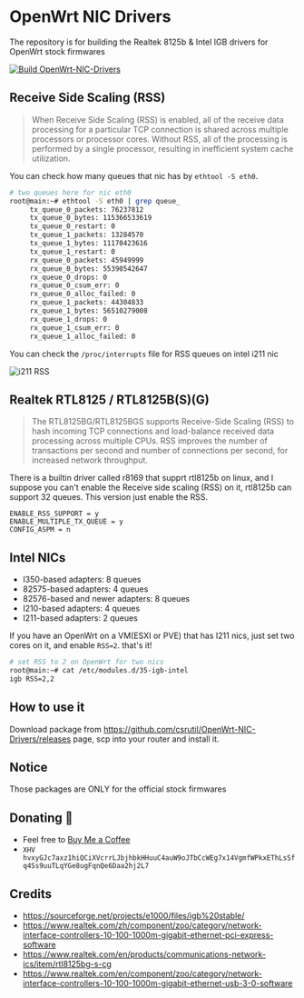 # OpenWrt NIC Drivers

The repository is for building the Realtek 8125b & Intel IGB drivers for OpenWrt stock firmwares

[![Build OpenWrt-NIC-Drivers](https://github.com/csrutil/OpenWrt-NIC-Drivers/actions/workflows/build.yaml/badge.svg)](https://github.com/csrutil/OpenWrt-NIC-Drivers/actions/workflows/build.yaml)

## Receive Side Scaling (RSS)

> When Receive Side Scaling (RSS) is enabled, all of the receive data processing for a particular TCP connection is shared across multiple processors or processor cores. Without RSS, all of the processing is performed by a single processor, resulting in inefficient system cache utilization.

You can check how many queues that nic has by `ethtool -S eth0`.

```bash
# two queues here for nic eth0
root@main:~# ethtool -S eth0 | grep queue_
     tx_queue_0_packets: 76237812
     tx_queue_0_bytes: 115366533619
     tx_queue_0_restart: 0
     tx_queue_1_packets: 13284570
     tx_queue_1_bytes: 11170423616
     tx_queue_1_restart: 0
     rx_queue_0_packets: 45949999
     rx_queue_0_bytes: 55390542647
     rx_queue_0_drops: 0
     rx_queue_0_csum_err: 0
     rx_queue_0_alloc_failed: 0
     rx_queue_1_packets: 44304833
     rx_queue_1_bytes: 56510279008
     rx_queue_1_drops: 0
     rx_queue_1_csum_err: 0
     rx_queue_1_alloc_failed: 0
```

You can check the `/proc/interrupts` file for RSS queues on intel i211 nic

![i211 RSS](https://i.imgur.com/D5ivSP7.png)


## Realtek RTL8125 / RTL8125B(S)(G)

> The RTL8125BG/RTL8125BGS supports Receive-Side Scaling (RSS) to hash incoming TCP connections and load-balance received data processing across multiple CPUs. RSS improves the number of transactions per second and number of connections per second, for increased network throughput.

There is a builtin driver called r8169 that supprt rtl8125b on linux, and I suppose you can't enable the Receive side scaling (RSS) on it, rtl8125b can support 32 queues. This version just enable the RSS.

```
ENABLE_RSS_SUPPORT = y
ENABLE_MULTIPLE_TX_QUEUE = y
CONFIG_ASPM = n
```

## Intel NICs

- I350-based adapters: 8 queues
- 82575-based adapters: 4 queues
- 82576-based and newer adapters: 8 queues
- I210-based adapters: 4 queues
- I211-based adapters: 2 queues

If you have an OpenWrt on a VM(ESXI or PVE) that has I211 nics, just set two cores on it, and enable `RSS=2`. that's it!

```bash
# set RSS to 2 on OpenWrt for two nics
root@main:~# cat /etc/modules.d/35-igb-intel
igb RSS=2,2
```

## How to use it

Download package from https://github.com/csrutil/OpenWrt-NIC-Drivers/releases page, scp into your router and install it.

## Notice

Those packages are ONLY for the official stock firmwares

## Donating 💸

- Feel free to [Buy Me a Coffee](https://www.buymeacoffee.com/csrutil)
- `XHV hvxyGJc7axz1hiQCiXVcrrLJbjhbkHHuuC4auW9oJTbCcWEg7x14VgmfWPkxEThLsSfq4Ss9uuTLqYGe8ugFqnQe6Daa2hj2L7`

## Credits

- https://sourceforge.net/projects/e1000/files/igb%20stable/
- https://www.realtek.com/zh/component/zoo/category/network-interface-controllers-10-100-1000m-gigabit-ethernet-pci-express-software
- https://www.realtek.com/en/products/communications-network-ics/item/rtl8125bg-s-cg
- https://www.realtek.com/en/component/zoo/category/network-interface-controllers-10-100-1000m-gigabit-ethernet-usb-3-0-software
